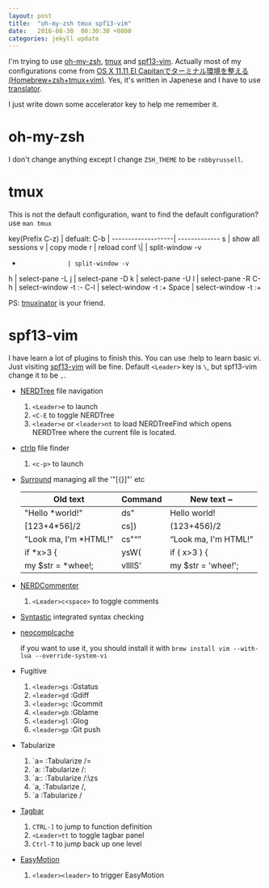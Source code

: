 ```yaml
---
layout: post
title:  "oh-my-zsh tmux spf13-vim"
date:   2016-08-30  00:30:30 +0800
categories: jekyll update
---
```


I'm trying to use [oh-my-zsh](https://github.com/robbyrussell/oh-my-zsh/), [tmux](https://github.com/tmux/tmux) and [spf13-vim](http://vim.spf13.com/). Actually most of my configurations come from [OS X 11.11 El Capitanでターミナル環境を整える (Homebrew+zsh+tmux+vim)](http://qiita.com/ysaotome/items/5bdd0de6bd339392c78f). Yes, it's written in Japenese and I have to use [translator](translate.google.cn).

I just write down some accelerator key to help me remember it.

# oh-my-zsh

I don't change anything except I change `ZSH_THEME` to be `robbyrussell`.

# tmux

This is not the default configuration, want to find the default configuration? use `man tmux`

key(Prefix C-z) |
defualt: C-b    |
-------------------| -------------
s                  | show all sessions
v                  | copy mode
r                  | reload conf
\\|                | split-window -v
-                  | split-window -v
h                  | select-pane -L
j                  | select-pane -D
k                  | select-pane -U
l                  | select-pane -R
C-h                | select-window -t :-
C-l                | select-window -t :+
Space              | select-window -t :+

PS: [tmuxinator](https://github.com/tmuxinator/tmuxinator) is your friend.

# spf13-vim

I have learn a lot of plugins to finish this. You can use :help to learn basic vi. Just visiting [spf13-vim](http://vim.spf13.com/) will be fine. Default `<Leader>` key is `\`, but spf13-vim change it to be `,`.

* [NERDTree](http://github.com/scrooloose/nerdtree) file navigation

  1. `<Leader>e` to launch
  2. `<C-E` to toggle NERDTree
  3. `<leader>e` or `<leader>nt` to load NERDTreeFind which opens NERDTree where the current file is located.

* [ctrlp](http://kien.github.io/ctrlp.vim/) file finder

  1. `<c-p>` to launch

* [Surround](https://github.com/tpope/vim-surround) managing all the '"[{}]"' etc

  Old text                  | Command    | New text ~
  --------------------------|------------|--------------------------
  "Hello *world!"           | ds"        | Hello world!
  [123+4*56]/2              | cs])       | (123+456)/2
  "Look ma, I'm *HTML!"     | cs"<q>     | <q>Look ma, I'm HTML!</q>
  if *x>3 {                 | ysW(       | if ( x>3 ) {
  my $str = *whee!;         | vllllS'    | my $str = 'whee!';

* [NERDCommenter](http://github.com/scrooloose/nerdcommenter)

  1. `<Leader>c<space>` to toggle comments

* [Syntastic](http://github.com/scrooloose/syntastic) integrated syntax checking

* [neocomplcache](http://github.com/shougo/neocomplcache)

  if you want to use it, you should install it with `brew install vim --with-lua --override-system-vi`

* Fugitive

  1. `<leader>gs` :Gstatus
  2. `<leader>gd` :Gdiff
  3. `<leader>gc` :Gcommit
  4. `<leader>gb` :Gblame
  5. `<leader>gl` :Glog
  6. `<leader>gp` :Git push

* Tabularize

  1. `<Leader>a= :Tabularize /=
  2. `<Leader>a: :Tabularize /:
  3. `<Leader>a:: :Tabularize /:\zs
  4. `<Leader>a, :Tabularize /,
  5. `<Leader>a<Bar> :Tabularize /

* [Tagbar](http://github.com/godlygeek/tagbar)

  1. `CTRL-]` to jump to function definition
  2. `<Leader>tt` to toggle tagbar panel
  3. `Ctrl-T` to jump back up one level

* [EasyMotion](https://github.com/Lokaltog/vim-easymotion)

  1. `<leader><leader>` to trigger EasyMotion
